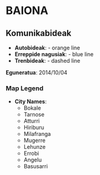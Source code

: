 # BAIONA

## Komunikabideak
- **Autobideak**:  -  orange line
- **Erreppide nagusiak**:  -  blue line
- **Trenbideak**:  -  dashed line

**Eguneratua**:  2014/10/04

### Map Legend
- **City Names**:
    - Bokale
    - Tarnose
    - Atturri
    - Hiriburu
    - Milafranga
    - Mugerre
    - Lehunze
    - Errobi
    - Angelu
    - Basusarri
